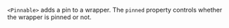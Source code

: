`<Pinnable>` adds a pin to a wrapper. The `pinned` property controls whether the wrapper is pinned or not.
